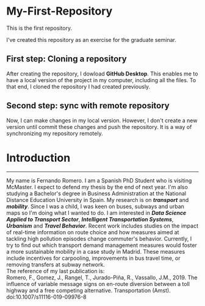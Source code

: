 # My-First-Repository
This is the first repository. 

I've created this repository as an exercise for the graduate seminar.

## First step: Cloning a repository

After creating the repository, I dowload **GitHub Desktop**. This enables me to have a local version of the project in my computer, including all the files. To that end, I cloned the repository I had created previously.

## Second step: sync with remote repository

Now, I can make changes in my local version. However, I don't create a new version until commit these changes and push the repository. It is a way of synchronizing my repository remotely.

# Introduction
***
My name is Fernando Romero. I am a Spanish PhD Student who is visiting McMaster. I expect to defend my thesis by the end of next year. I'm also studying a Bachelor's degree in Business Administration at the National Distance Education University in Spain. My research is on _**transport**_ and _**mobility**_. Since I was a child, I was keen on buses, subways and urban maps so I'm doing what I wanted to do.  I am interested in _**Data Science Applied to Transport Sector**_, _**Intelligent Transportation Systems**_, _**Urbanism**_ and _**Travel Behavior**_. Recent work includes studies on the impact of real-time information on route choice and how measures aimed at tackling high pollution episodes change commuter's behavior. Currently, I try to find out which transport demand management measures would foster a more sustainable mobility in a case study in Madrid. These measures include incentives for carpooling, improvements in bus travel time, or removing transfers at subway network.  
The reference of my last publication is:  
Romero, F., Gomez, J., Rangel, T., Jurado-Piña, R., Vassallo, J.M., 2019. The influence of variable message signs on en-route diversion between a toll highway and a free competing alternative. Transportation (Amst). doi:10.1007/s11116-019-09976-8 